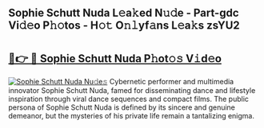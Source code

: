 ## Sophie Schutt Nuda L𝚎a𝚔ed N𝚞𝚍e - Part-gdc Vi𝚍𝚎o P𝚑𝚘tos - H𝚘𝚝 O𝚗𝚕yf𝚊ns L𝚎a𝚔s zsYU2

# <h2><a href="http://kf14zc.oniu.top/?m=Sophie+Schutt+Nuda">🔗👉 🔴 Sophie Schutt Nuda P𝚑ot𝚘𝚜 V𝚒d𝚎o</a></h2>

[![Sophie Schutt Nuda Nu𝚍e𝚜](https://i.imgur.com/0qMVB7G.gif)](http://kf14zc.oniu.top/?m=Sophie+Schutt+Nuda)
Cybernetic performer and multimedia innovator Sophie Schutt Nuda, famed for disseminating dance and lifestyle inspiration through viral dance sequences and compact films. The public persona of Sophie Schutt Nuda is defined by its sincere and genuine demeanor, but the mysteries of his private life remain a tantalizing enigma.  
